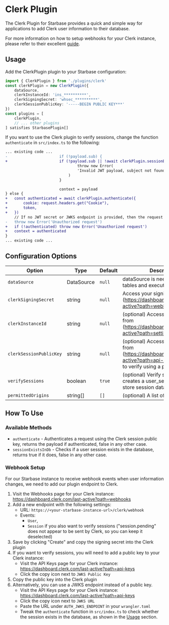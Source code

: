 # Clerk Plugin

The Clerk Plugin for Starbase provides a quick and simple way for applications to add Clerk user information to their database.

For more information on how to setup webhooks for your Clerk instance, please refer to their excellent [guide](https://clerk.com/docs/webhooks/sync-data).

## Usage

Add the ClerkPlugin plugin to your Starbase configuration:

```typescript
import { ClerkPlugin } from './plugins/clerk'
const clerkPlugin = new ClerkPlugin({
    dataSource,
    clerkInstanceId: 'ins_**********',
    clerkSigningSecret: 'whsec_**********',
    clerkSessionPublicKey: '-----BEGIN PUBLIC KEY***'
})
const plugins = [
    clerkPlugin,
    // ... other plugins
] satisfies StarbasePlugin[]
```

If you want to use the Clerk plugin to verify sessions, change the function `authenticate` in `src/index.ts` to the following:

```diff
... existing code ...
-                       if (!payload.sub) {
+                       if (!payload.sub || !await clerkPlugin.sessionExistsInDb(payload)) {
                                throw new Error(
                                'Invalid JWT payload, subject not found.'
                            )
                        }

                        context = payload
} else {
+   const authenticated = await clerkPlugin.authenticate({
+       cookie: request.headers.get("Cookie"),
+       token,
+   })
    // If no JWT secret or JWKS endpoint is provided, then the request has no authorization.
-   throw new Error('Unauthorized request')
+   if (!authenticated) throw new Error('Unauthorized request')
+   context = authenticated
}
... existing code ...
```

## Configuration Options

| Option                  | Type       | Default | Description                                                                                                                             |
| ----------------------- | ---------- | ------- | --------------------------------------------------------------------------------------------------------------------------------------- |
| `dataSource`            | DataSource | `null`  | dataSource is needed to create tables and execute queries.                                                                              |
| `clerkSigningSecret`    | string     | `null`  | Access your signing secret from (https://dashboard.clerk.com/last-active?path=webhooks)                                                 |
| `clerkInstanceId`       | string     | `null`  | (optional) Access your instance ID from  (https://dashboard.clerk.com/last-active?path=settings)                                        |
| `clerkSessionPublicKey` | string     | `null`  | (optional) Access your public key from (https://dashboard.clerk.com/last-active?path=api-keys) if you want to verify using a public key |
| `verifySessions`        | boolean    | `true`  | (optional) Verify sessions, this creates a user_session table to store session data                                                     |
| `permittedOrigins`      | string[]   | `[]`    | (optional) A list of allowed origins                                                                                                    |

## How To Use

### Available Methods

- `authenticate` - Authenticates a request using the Clerk session public key, returns the payload if authenticated, false in any other case.
- `sessionExistsInDb` - Checks if a user session exists in the database, returns true if it does, false in any other case.

### Webhook Setup

For our Starbase instance to receive webhook events when user information changes, we need to add our plugin endpoint to Clerk.

1. Visit the Webhooks page for your Clerk instance: https://dashboard.clerk.com/last-active?path=webhooks
2. Add a new endpoint with the following settings:
    - URL: `https://<your-starbase-instance-url>/clerk/webhook`
    - Events:
      - `User`,
      - `Session` if you also want to verify sessions ("session.pending" does not appear to be sent by Clerk, so you can keep it deselected)
3. Save by clicking "Create" and copy the signing secret into the Clerk plugin
4. If you want to verify sessions, you will need to add a public key to your Clerk instance:
    - Visit the API Keys page for your Clerk instance: https://dashboard.clerk.com/last-active?path=api-keys
    - Click the copy icon next to `JWKS Public Key`
5. Copy the public key into the Clerk plugin
6. Alternatively, you can use a JWKS endpoint instead of a public key.
    - Visit the API Keys page for your Clerk instance: https://dashboard.clerk.com/last-active?path=api-keys
    - Click the copy icon next to `JWKS URL`
    - Paste the URL under `AUTH_JWKS_ENDPOINT` in your `wrangler.toml`
    - Tweak the `authenticate` function in `src/index.ts` to check whether the session exists in the database, as shown in the [Usage](#usage) section.
